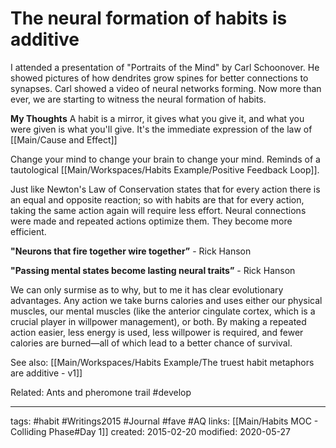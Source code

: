 # The neural formation of habits is additive 
I attended a presentation of "Portraits of the Mind" by Carl Schoonover. He showed pictures of how dendrites grow spines for better connections to synapses. Carl showed a video of neural networks forming. Now more than ever, we are starting to witness the neural formation of habits.

**My Thoughts**
A habit is a mirror, it gives what you give it, and what you were given is what you'll give. It's the immediate expression of the law of [[Main/Cause and Effect]]

Change your mind to change your brain to change your mind. Reminds of a tautological [[Main/Workspaces/Habits Example/Positive Feedback Loop]].

Just like Newton's Law of Conservation states that for every action there is an equal and opposite reaction; so with habits are that for every action, taking the same action again will require less effort. Neural connections were made and repeated actions optimize them. They become more efficient. 

**"Neurons that fire together wire together”** - Rick Hanson

**"Passing mental states become lasting neural traits”** - Rick Hanson

We can only surmise as to why, but to me it has clear evolutionary advantages. Any action we take burns calories and uses either our physical muscles, our mental muscles (like the anterior cingulate cortex, which is a crucial player in willpower management), or both. By making a repeated action easier, less energy is used, less willpower is required, and fewer calories are burned—all of which lead to a better chance of survival. 

See also: [[Main/Workspaces/Habits Example/The truest habit metaphors are additive - v1]]

Related: Ants and pheromone trail #develop 

---
tags: #habit #Writings2015 #Journal #fave #AQ
links: [[Main/Habits MOC - Colliding Phase#Day 1]]
created: 2015-02-20
modified: 2020-05-27